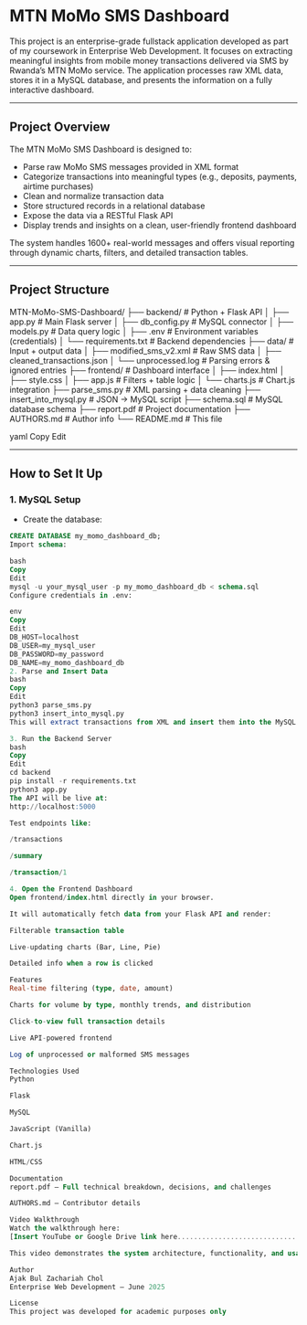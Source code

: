 # MTN MoMo SMS Dashboard

This project is an enterprise-grade fullstack application developed as part of my coursework in Enterprise Web Development. It focuses on extracting meaningful insights from mobile money transactions delivered via SMS by Rwanda’s MTN MoMo service. The application processes raw XML data, stores it in a MySQL database, and presents the information on a fully interactive dashboard.

---

## Project Overview

The MTN MoMo SMS Dashboard is designed to:
- Parse raw MoMo SMS messages provided in XML format
- Categorize transactions into meaningful types (e.g., deposits, payments, airtime purchases)
- Clean and normalize transaction data
- Store structured records in a relational database
- Expose the data via a RESTful Flask API
- Display trends and insights on a clean, user-friendly frontend dashboard

The system handles 1600+ real-world messages and offers visual reporting through dynamic charts, filters, and detailed transaction tables.

---

## Project Structure

MTN-MoMo-SMS-Dashboard/
├── backend/ # Python + Flask API
│ ├── app.py # Main Flask server
│ ├── db_config.py # MySQL connector
│ ├── models.py # Data query logic
│ ├── .env # Environment variables (credentials)
│ └── requirements.txt # Backend dependencies
├── data/ # Input + output data
│ ├── modified_sms_v2.xml # Raw SMS data
│ ├── cleaned_transactions.json
│ └── unprocessed.log # Parsing errors & ignored entries
├── frontend/ # Dashboard interface
│ ├── index.html
│ ├── style.css
│ ├── app.js # Filters + table logic
│ └── charts.js # Chart.js integration
├── parse_sms.py # XML parsing + data cleaning
├── insert_into_mysql.py # JSON → MySQL script
├── schema.sql # MySQL database schema
├── report.pdf # Project documentation
├── AUTHORS.md # Author info
└── README.md # This file

yaml
Copy
Edit

---

## How to Set It Up

### 1. MySQL Setup

- Create the database:
```sql
CREATE DATABASE my_momo_dashboard_db;
Import schema:

bash
Copy
Edit
mysql -u your_mysql_user -p my_momo_dashboard_db < schema.sql
Configure credentials in .env:

env
Copy
Edit
DB_HOST=localhost
DB_USER=my_mysql_user
DB_PASSWORD=my_password
DB_NAME=my_momo_dashboard_db
2. Parse and Insert Data
bash
Copy
Edit
python3 parse_sms.py
python3 insert_into_mysql.py
This will extract transactions from XML and insert them into the MySQL database.

3. Run the Backend Server
bash
Copy
Edit
cd backend
pip install -r requirements.txt
python3 app.py
The API will be live at:
http://localhost:5000

Test endpoints like:

/transactions

/summary

/transaction/1

4. Open the Frontend Dashboard
Open frontend/index.html directly in your browser.

It will automatically fetch data from your Flask API and render:

Filterable transaction table

Live-updating charts (Bar, Line, Pie)

Detailed info when a row is clicked

Features
Real-time filtering (type, date, amount)

Charts for volume by type, monthly trends, and distribution

Click-to-view full transaction details

Live API-powered frontend

Log of unprocessed or malformed SMS messages

Technologies Used
Python

Flask

MySQL

JavaScript (Vanilla)

Chart.js

HTML/CSS

Documentation
report.pdf — Full technical breakdown, decisions, and challenges

AUTHORS.md — Contributor details

Video Walkthrough
Watch the walkthrough here:
[Insert YouTube or Google Drive link here..............................................................................]

This video demonstrates the system architecture, functionality, and usage.

Author
Ajak Bul Zachariah Chol
Enterprise Web Development — June 2025

License
This project was developed for academic purposes only
